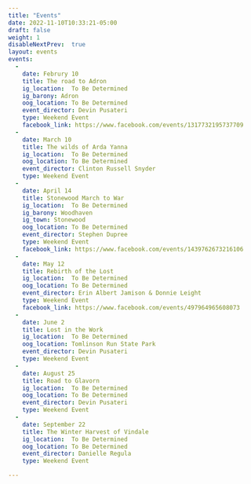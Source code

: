 ```yaml
---
title: "Events"
date: 2022-11-10T10:33:21-05:00
draft: false
weight: 1
disableNextPrev:  true
layout: events
events:
  - 
    date: Februry 10
    title: The road to Adron
    ig_location:  To Be Determined
    ig_barony: Adron
    oog_location: To Be Determined
    event_director: Devin Pusateri
    type: Weekend Event
    facebook_link: https://www.facebook.com/events/1317732195737709
  - 
    date: March 10
    title: The wilds of Arda Yanna
    ig_location:  To Be Determined
    oog_location: To Be Determined
    event_director: Clinton Russell Snyder
    type: Weekend Event
  - 
    date: April 14
    title: Stonewood March to War
    ig_location:  To Be Determined
    ig_barony: Woodhaven
    ig_town: Stonewood
    oog_location: To Be Determined
    event_director: Stephen Dupree
    type: Weekend Event
    facebook_link: https://www.facebook.com/events/1439762673216106
  - 
    date: May 12
    title: Rebirth of the Lost
    ig_location:  To Be Determined
    oog_location: To Be Determined
    event_director: Erin Albert Jamison & Donnie Leight
    type: Weekend Event
    facebook_link: https://www.facebook.com/events/497964965608073
  - 
    date: June 2
    title: Lost in the Work
    ig_location:  To Be Determined
    oog_location: Tomlinson Run State Park
    event_director: Devin Pusateri
    type: Weekend Event
  - 
    date: August 25
    title: Road to Glavorn
    ig_location:  To Be Determined
    oog_location: To Be Determined
    event_director: Devin Pusateri
    type: Weekend Event
  - 
    date: September 22
    title: The Winter Harvest of Vindale
    ig_location:  To Be Determined
    oog_location: To Be Determined
    event_director: Danielle Regula 
    type: Weekend Event

---
```


